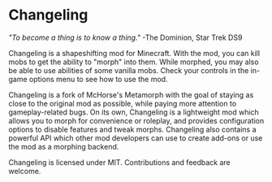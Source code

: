 # Changeling

*"To become a thing is to know a thing."* -The Dominion, Star Trek DS9

Changeling is a shapeshifting mod for Minecraft. With the mod, you can kill mobs to get the ability to "morph" into them. While morphed, you may also be able to use abilities of some vanilla mobs. Check your controls in the in-game options menu to see how to use the mod.

Changeling is a fork of McHorse's Metamorph with the goal of staying as close to the original mod as possible, while paying more attention to gameplay-related bugs. On its own, Changeling is a lightweight mod which allows you to morph for convenience or roleplay, and provides configuration options to disable features and tweak morphs. Changeling also contains a powerful API which other mod developers can use to create add-ons or use the mod as a morphing backend.

Changeling is licensed under MIT. Contributions and feedback are welcome.
